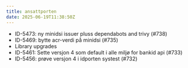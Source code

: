```yaml
---
title: ansattporten
date: 2025-06-19T11:38:50Z
---
```

- ID-5473: ny minidsi issuer pluss dependabots and trivy (#738)
- ID-5469: bytte acr-verdi på minidsi (#735)
- Library upgrades
- ID-5461: Sette versjon 4 som default i alle miljø for bankid api (#733)
- ID-5456: prøve versjon 4 i idporten systest (#732)

